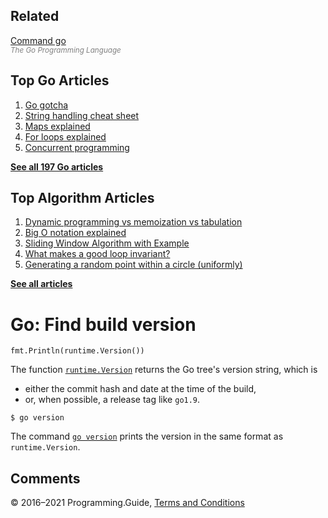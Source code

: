 



## Related

[Command go](https://golang.org/cmd/go/)  
<span style="color: grey; font-style: italic; font-size: smaller">The Go Programming Language</span>

## Top Go Articles

1.  [Go gotcha](go-gotcha.html)
2.  [String handling cheat sheet](string-functions-reference-cheat-sheet.html)
3.  [Maps explained](maps-explained.html)
4.  [For loops explained](for-loop.html)
5.  [Concurrent programming](go-concurrency-tutorial.html)

[**See all 197 Go articles**](index.html)



## Top Algorithm Articles

1.  [Dynamic programming vs memoization vs tabulation](../dynamic-programming-vs-memoization-vs-tabulation.html)
2.  [Big O notation explained](../big-o-notation-explained.html)
3.  [Sliding Window Algorithm with Example](../sliding-window-example.html)
4.  [What makes a good loop invariant?](../what-makes-a-good-loop-invariant.html)
5.  [Generating a random point within a circle (uniformly)](../random-point-within-circle.html)

[**See all articles**](../index.html)

# Go: Find build version

    fmt.Println(runtime.Version())

The function [`runtime.Version`](https://golang.org/pkg/runtime/#Version) returns the Go tree's version string, which is

- either the commit hash and date at the time of the build,
- or, when possible, a release tag like `go1.9`.

<!-- -->

    $ go version

The command [`go version`](https://golang.org/cmd/go/#hdr-Print_Go_version) prints the version in the same format as `runtime.Version`.

## Comments



© 2016–2021 Programming.Guide, [Terms and Conditions](../terms-and-conditions.html)
